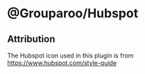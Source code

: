 # @Grouparoo/Hubspot

## Attribution

The Hubspot icon used in this plugin is from https://www.hubspot.com/style-guide
